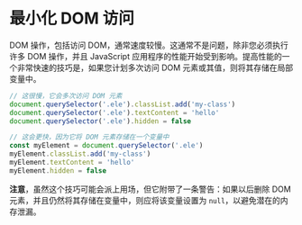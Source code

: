# 最小化 DOM 访问

DOM 操作，包括访问 DOM，通常速度较慢。这通常不是问题，除非您必须执行许多 DOM 操作，并且 JavaScript 应用程序的性能开始受到影响。提高性能的一个非常快速的技巧是，如果您计划多次访问 DOM 元素或其值，则将其存储在局部变量中。

```js
// 这很慢，它会多次访问 DOM 元素
document.querySelector('.ele').classList.add('my-class')
document.querySelector('.ele').textContent = 'hello'
document.querySelector('.ele').hidden = false

// 这会更快，因为它将 DOM 元素存储在一个变量中
const myElement = document.querySelector('.ele')
myElement.classList.add('my-class')
myElement.textContent = 'hello'
myElement.hidden = false
```

**注意**，虽然这个技巧可能会派上用场，但它附带了一条警告：如果以后删除 DOM 元素，并且仍然将其存储在变量中，则应将该变量设置为 `null`，以避免潜在的内存泄漏。
